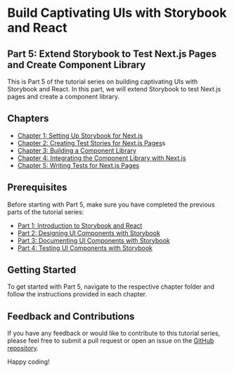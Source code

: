 # Build Captivating UIs with Storybook and React

## Part 5: Extend Storybook to Test Next.js Pages and Create Component Library

This is Part 5 of the tutorial series on building captivating UIs with Storybook and React. In this part, we will extend Storybook to test Next.js pages and create a component library.

## Chapters

- [Chapter 1: Setting Up Storybook for Next.js](./chapter-1)
- [Chapter 2: Creating Test Stories for Next.js Pages](./chapter-2)s
- [Chapter 3: Building a Component Library](./chapter-3)
- [Chapter 4: Integrating the Component Library with Next.js](./chapter-4)
- [Chapter 5: Writing Tests for Next.js Pages](./chapter-5)

## Prerequisites

Before starting with Part 5, make sure you have completed the previous parts of the tutorial series:

- [Part 1: Introduction to Storybook and React](../part-1-introduction-to-storybook-and-react/README.md)
- [Part 2: Designing UI Components with Storybook](../part-2-designing-ui-components-with-storybook/README.md)
- [Part 3: Documenting UI Components with Storybook](../part-3-documenting-ui-components-with-storybook/README.md)
- [Part 4: Testing UI Components with Storybook](../part-4-testing-ui-components-with-storybook/README.md)

## Getting Started

To get started with Part 5, navigate to the respective chapter folder and follow the instructions provided in each chapter.

## Feedback and Contributions

If you have any feedback or would like to contribute to this tutorial series, please feel free to submit a pull request or open an issue on the [GitHub repository](https://github.com/your-username/your-repo).

Happy coding!